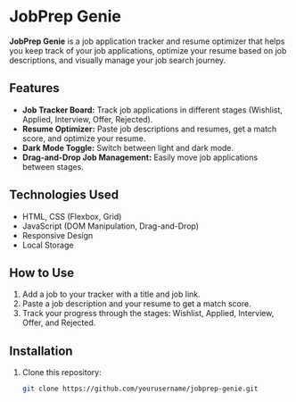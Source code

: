 

# JobPrep Genie

**JobPrep Genie** is a job application tracker and resume optimizer that helps you keep track of your job applications, optimize your resume based on job descriptions, and visually manage your job search journey.

## Features
- **Job Tracker Board:** Track job applications in different stages (Wishlist, Applied, Interview, Offer, Rejected).
- **Resume Optimizer:** Paste job descriptions and resumes, get a match score, and optimize your resume.
- **Dark Mode Toggle:** Switch between light and dark mode.
- **Drag-and-Drop Job Management:** Easily move job applications between stages.

## Technologies Used
- HTML, CSS (Flexbox, Grid)
- JavaScript (DOM Manipulation, Drag-and-Drop)
- Responsive Design
- Local Storage

## How to Use
1. Add a job to your tracker with a title and job link.
2. Paste a job description and your resume to get a match score.
3. Track your progress through the stages: Wishlist, Applied, Interview, Offer, and Rejected.

## Installation
1. Clone this repository:
   ```bash
   git clone https://github.com/yourusername/jobprep-genie.git
